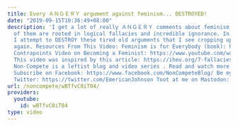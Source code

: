 ```yaml
---
title: Every ＡＮＧＥＲＹ argument against feminism... DESTROYED!
date: "2019-09-15T10:36:49+08:00"
description: 'I get a lot of really ＡＮＧＥＲＹ comments about feminism on my videos. Most
  of them are rooted in logical fallacies and incredible ignorance. In this video
  I attempt to DESTROY these tired old arguments that I see cropping up time and time
  again. Resources From This Video: Feminism is for Everybody (book): https://www.amazon.com/Feminism-Everybody-Passionate-bell-hooks/dp/0896086283
  Contrapoints Video on Becoming a Feminist: https://www.youtube.com/watch?v=95akpkkQXyo
  This video was inspired by this article: https://iheu.org/7-fallacies-that-undermine-antifeminism/
  Non-Compete is a leftist blog and video series . Read and watch more at http://www.non-compete.com
  Subscribe on Facebook: https://www.facebook.com/NonCompeteBlog/ Be my comrade on
  Twitter: https://twitter.com/EmericanJohnson Toot at me on Mastodon: https://mastodon.social/@emerican'
url: /noncompete/wBTfvC0iT04/
providers:
  youtube:
    id: wBTfvC0iT04
type: video
---
```

